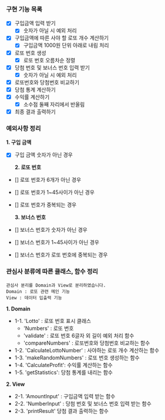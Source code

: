 ### 구현 기능 목록

- [x] 구입금액 입력 받기
  - [x] 숫자가 아닐 시 예외 처리
- [x] 구입금액에 따른 사야 할 로또 개수 계산하기
  - [x] 구입금액 1000원 단위 아래로 내림 처리
- [x] 로또 번호 생성
  - [x] 로또 번호 오름차순 정렬
- [x] 당첨 번호 및 보너스 번호 입력 받기
  - [x] 숫자가 아닐 시 예외 처리
- [x] 로또번호와 당첨번호 비교하기
- [x] 당첨 통계 계산하기
- [x] 수익률 계산하기
  - [x] 소수점 둘째 자리에서 반올림
- [x] 최종 결과 출력하기

### 예외사항 정리

**1. 구입 금액**

- [x] 구입 금액 숫자가 아닌 경우

  **2. 로또 번호**

- [] 로또 번호가 6개가 아닌 경우
- [] 로또 번호가 1~45사이가 아닌 경우
- [] 로또 번호가 중복되는 경우

  **3. 보너스 번호**

- [] 보너스 번호가 숫자가 아닌 경우
- [] 보너스 번호가 1~45사이가 아닌 경우
- [] 보너스 번호가 로또 번호에 중복되는 경우

### 관심사 분류에 따른 클래스, 함수 정리

```
관심사 분리를 Domain과 View로 분리하였습니다.
Domain : 로또 관련 메인 기능
View : 데이터 입출력 기능
```

**1. Domain**

- 1-1. 'Lotto' : 로또 번호 표시 클래스
  - 'Numbers' : 로또 번호
  - 'validate' : 로또 번호 6글자 외 길이 예외 처리 함수
  - 'compareNumbers' : 로또번호와 당첨번호 비교하는 함수
- 1-2. 'CalculateLottoNumber' : 사야하는 로또 개수 계산하는 함수
- 1-3. 'makeRandomNumbers' : 로또 번호 생성하는 함수
- 1-4. 'CalculateProfit': 수익률 계산하는 함수
- 1-5. 'getStatistics': 당첨 통계를 내리는 함수

**2. View**

- 2-1. 'AmountInput' : 구입금액 입력 받는 함수
- 2-2. 'NumberInput' : 당첨 번호 및 보너스 번호 입력 받는 함수
- 2-3. 'printResult' 당첨 결과 출력하는 함수
